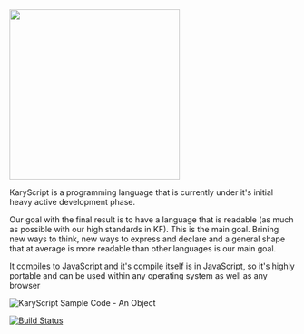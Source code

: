 
<img src="https://cloud.githubusercontent.com/assets/2157285/24836023/6be6f3f6-1d26-11e7-9c31-bd45209c417a.jpg" width="300">


KaryScript is a programming language that is currently under it's initial heavy active development phase.

Our goal with the final result is to have a language that is readable (as much as possible with our high standards in KF). This is the main goal. Brining new ways to think, new ways to express and declare and a general shape that at average is more readable than other languages is our main goal.

It compiles to JavaScript and it's compile itself is in JavaScript, so it's highly portable and can be used within any operating system as well as any browser

![KaryScript Sample Code - An Object](https://cloud.githubusercontent.com/assets/2157285/23722215/dcf199f6-0459-11e7-95bc-ca3ce17bac09.png)

[![Build Status](https://travis-ci.org/karyfoundation/karyscript.svg?branch=master)](https://travis-ci.org/karyfoundation/karyscript)